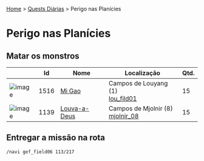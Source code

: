 [Home](../README.md) > [Quests Diárias](./README.md) > Perigo nas Planícies

# Perigo nas Planícies

## Matar os monstros

| | Id | Nome | Localização | Qtd. |
| - | - | - | - | - |
| ![image](https://file5s.ratemyserver.net/mobs/1516.gif) | 1516 | [Mi Gao](https://ratemyserver.net/mob_db.php?mob_id=1516&small=1&back=1) | Campos de Louyang (1)<br>[lou_fild01](https://ratemyserver.net/index.php?page=npc_shop_warp&map=lou_fild01) | 15 |
| ![image](https://file5s.ratemyserver.net/mobs/1139.gif) | 1139 | [Louva-a-Deus](https://ratemyserver.net/mob_db.php?mob_id=1139&small=1&back=1) | Campos de Mjolnir (8)<br>[mjolnir_08](https://ratemyserver.net/index.php?page=npc_shop_warp&map=mjolnir_08) | 15 |


## Entregar a missão na rota

```
/navi gef_field06 113/217
```

